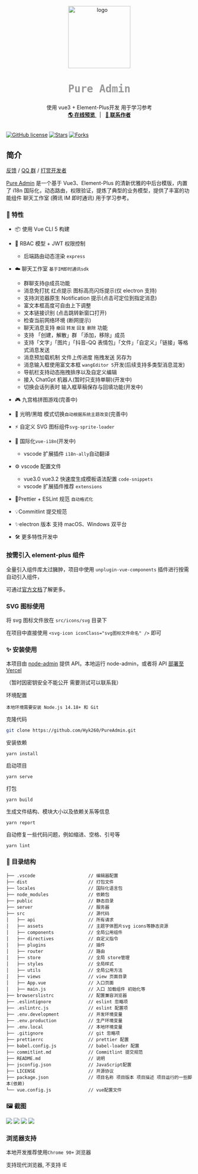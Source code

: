 <p align="center">
  <a>
    <img src="./images/log.png" alt="logo" width="168" height="168">
  </a>
  <h2 
     align="center" 
     style="font-weight: 600;font: bold 200% Consolas, Monaco, monospace;color: #999;"
     >
    Pure Admin
  </h2>
  <p align="center">
    使用 vue3 + Element-Plus开发 用于学习参考
    <br />
    <a href="https://pureadmin.cn" target="blank">
      <strong>🌎 在线预览</strong>
    </a>
    &nbsp;&nbsp;|&nbsp;&nbsp;
    <a href="https://jq.qq.com/?_wv=1027&k=Cd4Ihd2J" target="blank">
      <strong>💬 联系作者</strong>
    </a> 
    <br />
    <br />
  </p>
</p>

[![GitHub license](https://img.shields.io/github/license/Hyk260/PureAdmin)](https://github.com/Hyk260/PureAdmin/blob/master/LICENSE) [![Stars](https://img.shields.io/github/stars/Hyk260/PureAdmin.svg)](https://github.com/Hyk260/PureAdmin/stargazers) [![Forks](https://img.shields.io/github/forks/Hyk260/PureAdmin.svg)](https://github.com/Hyk260/PureAdmin/network/members)

## 简介

[反馈](https://github.com/Hyk260/PureAdmin/issues) / [QQ 群](https://github.com/Hyk260/PureAdmin/discussions/2) / [打赏开发者](./images/weix.png)

[Pure Admin](https://github.com/Hyk260/PureAdmin) 是一个基于 Vue3、Element-Plus 的清新优雅的中后台模版，内置了 i18n 国际化，动态路由，权限验证，提炼了典型的业务模型，提供了丰富的功能组件 聊天工作室 (腾讯 IM 即时通讯) 用于学习参考。

### 🎉 特性

- 📦️ 使用 Vue CLI 5 构建
- 📃 RBAC 模型 + JWT 权限控制

  - 后端路由动态渲染 `express`

- ☁️ 聊天工作室 `基于IM即时通讯sdk`

  - 群聊支持@成员功能
  - 消息免打扰 红点提示 图标高亮闪烁提示(仅 electron 支持)
  - 支持浏览器原生 Notification 提示(点击可定位到指定消息)
  - 富文本框高度可自由上下调整
  - 文本链接识别 (点击跳转新窗口打开)
  - 检查当前网络环境 (断网提示)
  - 聊天消息支持 `撤回` `转发` `回复` `删除` 功能
  - 支持 「创建，解散」群 「添加，移除」成员
  - 支持「文字」「图片」「抖音-QQ 表情包」「文件」「自定义」「链接」等格式消息发送
  - 消息预加载机制 文件上传进度 拖拽发送 另存为
  - 消息输入框使用富文本框 `wangEditor 5`开发(后续支持多类型消息混发)
  - 导航栏支持动态拖拽排序以及自定义编辑
  - 接入 ChatGpt 机器人(暂时只支持单聊)(开发中)
  - 切换会话列表时 输入框草稿保存与回填功能(开发中)

- 🎮 九宫格拼图游戏(完善中)
- 🌚 光明/黑暗 模式切换`自动根据系统主题改变`(完善中)
- ⚡️ 自定义 SVG 图标组件`svg-sprite-loader`
- 🔴 国际化`vue-i18n`(开发中)

  - vscode 扩展插件 `i18n-ally`自动翻译

- ⚙️ vscode 配置文件
  - vue3.0 vue3.2 快速度生成模板语法配置 `code-snippets`
  - vscode 扩展插件推荐 `extensions`
- 🔧Prettier + ESLint 规范 `自动格式化`
- 💡Commitlint 提交规范
- ✨electron 版本 支持 macOS、Windows 双平台
- 🛠 更多特性开发中

### 按需引入 element-plus 组件

全量引入组件库太过臃肿，项目中使用 `unplugin-vue-components` 插件进行按需自动引入组件，

可通过[官方文档](https://element-plus.org/zh-CN/guide/quickstart.html#按需导入)了解更多。

### SVG 图标使用

将 svg 图标文件放在 `src/icons/svg` 目录下

在项目中直接使用 `<svg-icon iconClass="svg图标文件命名" />` 即可

### ✨ 安装使用

本项目由 [node-admin](https://node-admin.cn) 提供 API。本地运行 node-admin，或者将 API [部署至 Vercel](https://vercel.com)

（暂时因密钥安全不能公开 需要测试可以联系我）

环境配置

```
本地环境需要安装 Node.js 14.18+ 和 Git
```

克隆代码

```bash
git clone https://github.com/Hyk260/PureAdmin.git
```

安装依赖

```
yarn install
```

启动项目

```
yarn serve
```

打包

```
yarn build
```

生成文件结构、模块大小以及依赖关系等信息

```
yarn report
```

自动修复一些代码问题，例如缩进、空格、引号等

```
yarn lint
```

### 🎨 目录结构

```
├── .vscode                    // 编辑器配置
├── dist                       // 打包文件
├── locales                    // 国际化语言包
├── node_modules               // 依赖包
├── public                     // 静态目录
├── server                     // 服务器
├── src                        // 源代码
│   ├── api                    // 所有请求
│   ├── assets                 // 主题字体图片svg icons等静态资源
│   ├── components             // 全局公用组件
│   ├── directives             // 自定义指令
│   ├── plugins                // 插件
│   ├── router                 // 路由
│   ├── store                  // 全局 store管理
│   ├── styles                 // 全局样式
│   ├── utils                  // 全局公用方法
│   ├── views                  // view 页面目录
│   ├── App.vue                // 入口页面
│   ├── main.js                // 入口 加载组件 初始化等
├── browserslistrc             // 配置兼容浏览器
├── .eslintignore              // eslint 忽略项
├── .eslintrc.js               // eslint 配置项
├── .env.development           // 开发环境变量
├── .env.production            // 生产环境变量
├── .env.local                 // 本地环境变量
├── .gitignore                 // git 忽略项
├── prettierrc                 // prettier 配置
├── babel.config.js            // babel-loader 配置
├── commitlint.md              // Commitlint 提交规范
├── README.md                  // 说明
├── jsconfig.json              // JavaScript配置
├── LICENSE                    // 开源协议
├── package.json               // 项目名称 项目版本 项目描述 项目运行的一些脚本(依赖)
└── vue.config.js              // vue配置文件
```

### 🖼️ 截图

<img src="./images/login.png">

<img src="./images/about.png">

<img src="./images/chatstudio.png">

<img src="./images/chatgpt.png">

### 浏览器支持

本地开发推荐使用`Chrome 90+` 浏览器

支持现代浏览器, 不支持 IE
